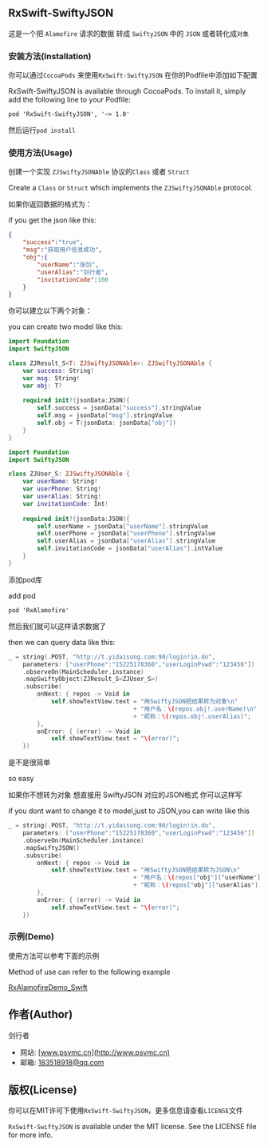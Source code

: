
## RxSwift-SwiftyJSON

这是一个把 `Alamofire` 请求的数据 转成 `SwiftyJSON` 中的 `JSON` 或者转化成`对象`


### 安装方法(Installation)

你可以通过`CocoaPods` 来使用`RxSwift-SwiftyJSON` 在你的Podfile中添加如下配置

RxSwift-SwiftyJSON is available through CocoaPods. To install it, simply add the following line to your Podfile:

```
pod 'RxSwift-SwiftyJSON', '~> 1.0'
```

然后运行`pod install`


### 使用方法(Usage)

创建一个实现 `ZJSwiftyJSONAble` 协议的`Class` 或者 `Struct`

Create a `Class` or `Struct` which implements the `ZJSwiftyJSONAble` protocol.

如果你返回数据的格式为：

if you get the json like this:

```json
{
    "success":"true",
    "msg":"获取用户信息成功",
    "obj":{
        "userName":"张剑",
        "userAlias":"剑行者",
        "invitationCode":100
    }
}
```

你可以建立以下两个对象：

you can create two model like this:

```swift
import Foundation
import SwiftyJSON

class ZJResult_S<T: ZJSwiftyJSONAble>: ZJSwiftyJSONAble {
    var success: String!
    var msg: String!
    var obj: T?
    
    required init?(jsonData:JSON){
        self.success = jsonData["success"].stringValue
        self.msg = jsonData["msg"].stringValue
        self.obj = T(jsonData: jsonData["obj"])
    }
}
```


```swift
import Foundation
import SwiftyJSON

class ZJUser_S: ZJSwiftyJSONAble {
    var userName: String!
    var userPhone: String!
    var userAlias: String!
    var invitationCode: Int!
    
    required init?(jsonData:JSON){
        self.userName = jsonData["userName"].stringValue
        self.userPhone = jsonData["userPhone"].stringValue
        self.userAlias = jsonData["userAlias"].stringValue
        self.invitationCode = jsonData["userAlias"].intValue
    }
}
```

添加pod库

add pod

```
pod 'RxAlamofire'
```

然后我们就可以这样请求数据了

then we can query data like this:

```swift
_ = string(.POST, "http://t.yidaisong.com:90/login!in.do",
    parameters: ["userPhone":"15225178360","userLoginPswd":"123456"])
    .observeOn(MainScheduler.instance)
    .mapSwiftyObject(ZJResult_S<ZJUser_S>)
    .subscribe(
        onNext: { repos -> Void in
            self.showTextView.text = "用SwiftyJSON把结果转为对象\n"
                                   + "用户名：\(repos.obj!.userName)\n"
                                   + "昵称：\(repos.obj!.userAlias)";
        },
        onError: { (error) -> Void in
            self.showTextView.text = "\(error)";
    })
```

是不是很简单

so easy

如果你不想转为对象 想直接用 SwiftyJSON 对应的JSON格式  你可以这样写

if you dont want to change it to model,just to JSON,you can write like this

```swift
_ = string(.POST, "http://t.yidaisong.com:90/login!in.do",
    parameters: ["userPhone":"15225178360","userLoginPswd":"123456"])
    .observeOn(MainScheduler.instance)
    .mapSwiftyJSON()
    .subscribe(
        onNext: { repos -> Void in
            self.showTextView.text = "用SwiftyJSON把结果转为JSON\n"
                                   + "用户名：\(repos["obj"]["userName"].stringValue)\n"
                                   + "昵称：\(repos["obj"]["userAlias"].stringValue)";
        },
        onError: { (error) -> Void in
            self.showTextView.text = "\(error)";
    })
```

### 示例(Demo)

使用方法可以参考下面的示例

Method of use can refer to the following example

[RxAlamofireDemo_Swift](https://github.com/psvmc/RxAlamofireDemo_Swift)


## 作者(Author)

剑行者 

+ 网站: [www.psvmc.cn](http://www.psvmc.cn)
+ 邮箱: [183518918@qq.com](mailto:183518918@qq.com)

## 版权(License)

你可以在MIT许可下使用`RxSwift-SwiftyJSON`，更多信息请查看`LICENSE`文件

`RxSwift-SwiftyJSON` is available under the MIT license. See the LICENSE file for more info.